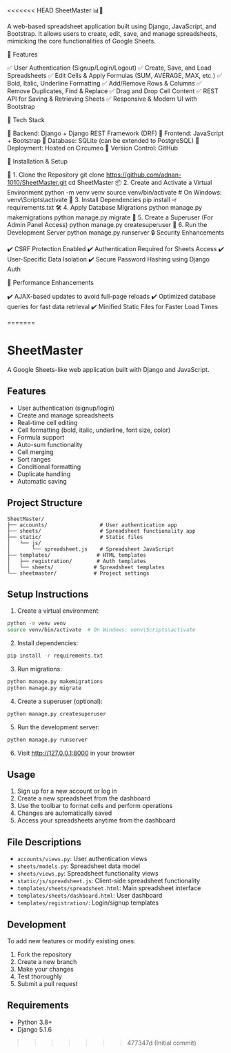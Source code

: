 <<<<<<< HEAD
SheetMaster 📊🚀

A web-based spreadsheet application built using Django, JavaScript, and Bootstrap.
It allows users to create, edit, save, and manage spreadsheets, mimicking the core functionalities of Google Sheets.

📌 Features

✅ User Authentication (Signup/Login/Logout)
✅ Create, Save, and Load Spreadsheets
✅ Edit Cells & Apply Formulas (SUM, AVERAGE, MAX, etc.)
✅ Bold, Italic, Underline Formatting
✅ Add/Remove Rows & Columns
✅ Remove Duplicates, Find & Replace
✅ Drag and Drop Cell Content
✅ REST API for Saving & Retrieving Sheets
✅ Responsive & Modern UI with Bootstrap

🚀 Tech Stack

🔹 Backend: Django + Django REST Framework (DRF)
🔹 Frontend: JavaScript + Bootstrap
🔹 Database: SQLite (can be extended to PostgreSQL)
🔹 Deployment: Hosted on Circumeo
🔹 Version Control: GitHub

📂 Installation & Setup

🔧 1. Clone the Repository
git clone https://github.com/adnan-1010/SheetMaster.git
cd SheetMaster
📦 2. Create and Activate a Virtual Environment
python -m venv venv
source venv/bin/activate  # On Windows: venv\Scripts\activate
📜 3. Install Dependencies
pip install -r requirements.txt
🛠️ 4. Apply Database Migrations
python manage.py makemigrations
python manage.py migrate
🔑 5. Create a Superuser (For Admin Panel Access)
python manage.py createsuperuser
🚀 6. Run the Development Server
python manage.py runserver
🔒 Security Enhancements

✔️ CSRF Protection Enabled
✔️ Authentication Required for Sheets Access
✔️ User-Specific Data Isolation
✔️ Secure Password Hashing using Django Auth

🚀 Performance Enhancements

✔️ AJAX-based updates to avoid full-page reloads
✔️ Optimized database queries for fast data retrieval
✔️ Minified Static Files for Faster Load Times

=======
# SheetMaster

A Google Sheets-like web application built with Django and JavaScript.

## Features

- User authentication (signup/login)
- Create and manage spreadsheets
- Real-time cell editing
- Cell formatting (bold, italic, underline, font size, color)
- Formula support
- Auto-sum functionality
- Cell merging
- Sort ranges
- Conditional formatting
- Duplicate handling
- Automatic saving

## Project Structure

```
SheetMaster/
├── accounts/                 # User authentication app
├── sheets/                   # Spreadsheet functionality app
├── static/                   # Static files
│   └── js/
│       └── spreadsheet.js    # Spreadsheet JavaScript
├── templates/               # HTML templates
│   ├── registration/        # Auth templates
│   └── sheets/             # Spreadsheet templates
└── sheetmaster/            # Project settings
```

## Setup Instructions

1. Create a virtual environment:
```bash
python -m venv venv
source venv/bin/activate  # On Windows: venv\Scripts\activate
```

2. Install dependencies:
```bash
pip install -r requirements.txt
```

3. Run migrations:
```bash
python manage.py makemigrations
python manage.py migrate
```

4. Create a superuser (optional):
```bash
python manage.py createsuperuser
```

5. Run the development server:
```bash
python manage.py runserver
```

6. Visit http://127.0.0.1:8000 in your browser

## Usage

1. Sign up for a new account or log in
2. Create a new spreadsheet from the dashboard
3. Use the toolbar to format cells and perform operations
4. Changes are automatically saved
5. Access your spreadsheets anytime from the dashboard

## File Descriptions

- `accounts/views.py`: User authentication views
- `sheets/models.py`: Spreadsheet data model
- `sheets/views.py`: Spreadsheet functionality views
- `static/js/spreadsheet.js`: Client-side spreadsheet functionality
- `templates/sheets/spreadsheet.html`: Main spreadsheet interface
- `templates/sheets/dashboard.html`: User dashboard
- `templates/registration/`: Login/signup templates

## Development

To add new features or modify existing ones:

1. Fork the repository
2. Create a new branch
3. Make your changes
4. Test thoroughly
5. Submit a pull request

## Requirements

- Python 3.8+
- Django 5.1.6
>>>>>>> 477347d (Initial commit)
